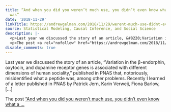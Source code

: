 ```yaml
---
title: “And when you did you weren’t much use, you didn’t even know what a peptide
  was”
date: '2018-11-29'
linkTitle: https://andrewgelman.com/2018/11/29/werent-much-use-didnt-even-know-peptide/
source: Statistical Modeling, Causal Inference, and Social Science
description: |-
  <p>Last year we discussed the story of an article, &#8220;Variation in the β-endorphin, oxytocin, and dopamine receptor genes is associated with different dimensions of human sociality,&#8221; published in PNAS that, notoriously, misidentified what a peptide was, among other problems. Recently I learned of a letter published in PNAS by Patrick Jern, Karin Verweij, Fiona Barlow, [&#8230;]</p>
  <p>The post <a rel="nofollow" href="https://andrewgelman.com/2018/11/29/werent-much-use-didnt-even-know-peptide/">&#8220;And when you did you weren&#8217;t much use, you didn&#8217;t even know what a ...
disable_comments: true
---
```

<p>Last year we discussed the story of an article, &#8220;Variation in the β-endorphin, oxytocin, and dopamine receptor genes is associated with different dimensions of human sociality,&#8221; published in PNAS that, notoriously, misidentified what a peptide was, among other problems. Recently I learned of a letter published in PNAS by Patrick Jern, Karin Verweij, Fiona Barlow, [&#8230;]</p>
<p>The post <a rel="nofollow" href="https://andrewgelman.com/2018/11/29/werent-much-use-didnt-even-know-peptide/">&#8220;And when you did you weren&#8217;t much use, you didn&#8217;t even know what a ...
